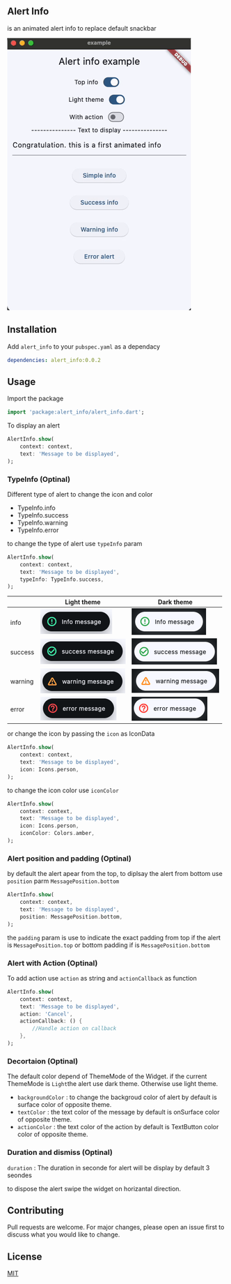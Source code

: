 ## Alert Info

is an animated alert info to replace default snackbar

![Preview](example/assets/alert_info_screen.gif)

## Installation

Add `alert_info` to your `pubspec.yaml` as a dependacy

```yaml
dependencies: alert_info:0.0.2
```

## Usage

Import the package

```dart
import 'package:alert_info/alert_info.dart';
```

To display an alert

```dart
AlertInfo.show(
    context: context,
    text: 'Message to be displayed',
);
```

### TypeInfo (Optinal)

Different type of alert to change the icon and color

- TypeInfo.info
- TypeInfo.success
- TypeInfo.warning
- TypeInfo.error

to change the type of alert use `typeInfo` param

```dart
AlertInfo.show(
    context: context,
    text: 'Message to be displayed',
    typeInfo: TypeInfo.success,
);
```

|         | Light theme                                        | Dark theme                                        |
| ------- | -------------------------------------------------- | ------------------------------------------------- |
| info    | ![Preview](example/assets/alert_info_light.png)    | ![Preview](example/assets/alert_info_dark.png)    |
| success | ![Preview](example/assets/alert_success_light.png) | ![Preview](example/assets/alert_success_dark.png) |
| warning | ![Preview](example/assets/alert_warning_light.png) | ![Preview](example/assets/alert_warning_dark.png) |
| error   | ![Preview](example/assets/alert_error_light.png)   | ![Preview](example/assets/alert_error_dark.png)   |

or change the icon by passing the `icon` as IconData

```dart
AlertInfo.show(
    context: context,
    text: 'Message to be displayed',
    icon: Icons.person,
);
```

to change the icon color use `iconColor`

```dart
AlertInfo.show(
    context: context,
    text: 'Message to be displayed',
    icon: Icons.person,
    iconColor: Colors.amber,
);
```

### Alert position and padding (Optinal)

by default the alert apear from the top, to diplsay the alert from bottom use `position` parm `MessagePosition.bottom`

```dart
AlertInfo.show(
    context: context,
    text: 'Message to be displayed',
    position: MessagePosition.bottom,
);
```

the `padding` param is use to indicate the exact padding from top if the alert is `MessagePosition.top` or bottom padding if is `MessagePosition.bottom`

### Alert with Action (Optinal)

To add action use `action` as string and `actionCallback` as function

```dart
AlertInfo.show(
    context: context,
    text: 'Message to be displayed',
    action: 'Cancel',
    actionCallback: () {
        //Handle action on callback
    },
);
```

### Decortaion (Optinal)

The default color depend of ThemeMode of the Widget.
if the current ThemeMode is `Light`the alert use dark theme. Otherwise use light theme.

- `backgroundColor` : to change the backgroud color of alert by default is surface color of opposite theme.
- `textColor` : the text color of the message by default is onSurface color of opposite theme.
- `actionColor` : the text color of the action by default is TextButton color color of opposite theme.

### Duration and dismiss (Optinal)

`duration` : The duration in seconde for alert will be display by default 3 seondes

to dispose the alert swipe the widget on horizantal direction.

## Contributing

Pull requests are welcome. For major changes, please open an issue first
to discuss what you would like to change.

## License

[MIT](https://choosealicense.com/licenses/mit/)
